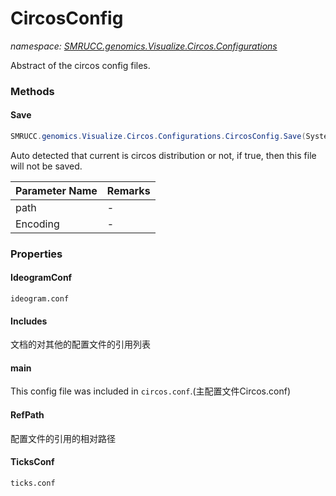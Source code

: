 ﻿# CircosConfig
_namespace: [SMRUCC.genomics.Visualize.Circos.Configurations](./index.md)_

Abstract of the circos config files.



### Methods

#### Save
```csharp
SMRUCC.genomics.Visualize.Circos.Configurations.CircosConfig.Save(System.String,System.Text.Encoding)
```
Auto detected that current is circos distribution or not, if true, then this file will not be saved.

|Parameter Name|Remarks|
|--------------|-------|
|path|-|
|Encoding|-|



### Properties

#### IdeogramConf
``ideogram.conf``
#### Includes
文档的对其他的配置文件的引用列表
#### main
This config file was included in ``circos.conf``.(主配置文件Circos.conf)
#### RefPath
配置文件的引用的相对路径
#### TicksConf
``ticks.conf``
